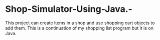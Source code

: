 # Shop-Simulator-Using-Java.-
This project can create items in a shop and use shopping cart objects to add them. This is a continuation of my shopping list program but it is on Java. 

